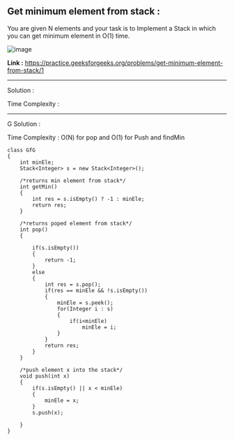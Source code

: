 ## Get minimum element from stack :
You are given N elements and your task is to Implement a Stack in which you can get minimum element in O(1) time.

![image](https://user-images.githubusercontent.com/23376002/158136807-689c73fd-7e56-4d44-8eb3-f220dcdb5191.png)

**Link :** https://practice.geeksforgeeks.org/problems/get-minimum-element-from-stack/1

--------------------------------------------------------------------------------------------------------------------------------------------------


Solution :

Time Complexity :

--------------------------------------------------------------------------------------------------------------------------------------------------


G Solution :

Time Complexity : O(N) for pop and O(1) for Push and findMin

```
class GfG
{
    int minEle;
    Stack<Integer> s = new Stack<Integer>();

    /*returns min element from stack*/
    int getMin()
    {
	    int res = s.isEmpty() ? -1 : minEle;
	    return res;   
    }
    
    /*returns poped element from stack*/
    int pop()
    {
        
        if(s.isEmpty())
        {
            return -1;
        }
        else
        {
            int res = s.pop();
            if(res == minEle && !s.isEmpty())
            {
                minEle = s.peek();
                for(Integer i : s)
                {
                    if(i<minEle)
                        minEle = i;
                }
            }
            return res;
        }
    }

    /*push element x into the stack*/
    void push(int x)
    {
	    if(s.isEmpty() || x < minEle)
	    {
	        minEle = x;
	    }
	    s.push(x);
	    
    }	
}
```
